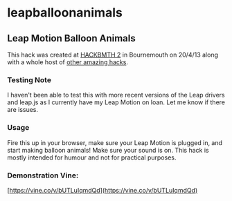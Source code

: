 leapballoonanimals
==================

## Leap Motion Balloon Animals

This hack was created at [HACKBMTH 2](http://hackbmth.org) in Bournemouth on 20/4/13 along with a whole host of [other amazing hacks](http://hackbmth.org/archive/2).

### Testing Note
I haven't been able to test this with more recent versions of the Leap drivers and leap.js as I currently have my Leap Motion on loan. Let me know if there are issues.

### Usage

Fire this up in your browser, make sure your Leap Motion is plugged in, and start making balloon animals! Make sure your sound is on. This hack is mostly intended for humour and not for practical purposes.

### Demonstration Vine:
[https://vine.co/v/bUTLuIqmdQd](https://vine.co/v/bUTLuIqmdQd)
